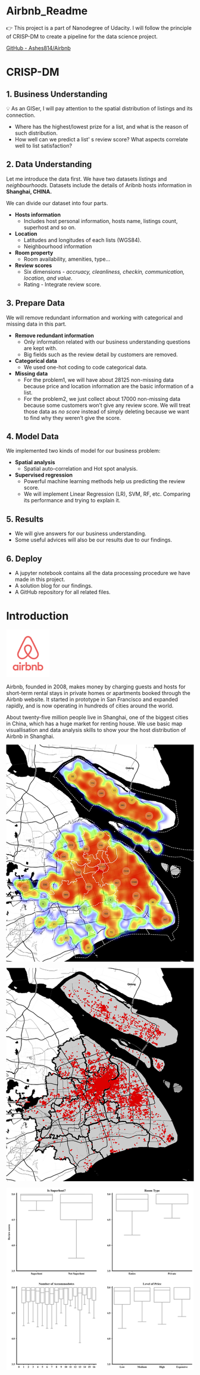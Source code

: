 # Airbnb_Readme

<aside>
👉 This project is a part of Nanodegree of Udacity. I will follow the principle of CRISP-DM to create a pipeline for the data science project.

</aside>

[GitHub - Ashes814/Airbnb](https://github.com/Ashes814/Airbnb.git)

# CRISP-DM

## 1. Business Understanding

<aside>
💡 As an GISer, I will pay attention to the spatial distribution of listings and its connection.

</aside>

- Where has the highest/lowest prize for a list, and what is the reason of such distribution.
- How well can we predict a list' s review score? What aspects correlate well to list satisfaction?

## 2. Data Understanding

Let me introduce the data first. We have two datasets *listings* and *neighbourhoods.* Datasets include the details of Aribnb hosts information in **Shanghai, CHINA.**

We can divide our dataset into four parts.

- **Hosts information**
    - Includes host personal information, hosts name, listings count, superhost and so on.
- **Location**
    - Latitudes and longitudes of each lists (WGS84).
    - Neighbourhood information
- **Room property**
    - Room availability, amenities, type...
- **Review scores**
    - Six dimensions - *accruacy, cleanliness, checkin, communication, location, and value.*
    - Rating - Integrate review score.

## 3. Prepare Data

We will remove redundant information and working with categorical and missing data in this part.

- **Remove redundant information**
    - Only information related with our business understanding questions are kept with.
    - Big fields such as the review detail by customers are removed.
- **Categorical data**
    - We used one-hot coding to code categorical data.
- **Missing data**
    - For the problem1, we will have about 28125 non-missing data because price and location information are the basic information of a list.
    - For the problem2, we just collect about 17000 non-missing data because some customers won’t give any review score. We will treat those data as *no score* instead of simply deleting because we want to find why they weren’t give the score.

## 4. Model Data

We implemented two kinds of model for our business problem:

- **Spatial analysis**
    - Spatial auto-correlation and Hot spot analysis.
- **Supervised regression**
    - Powerful machine learning methods help us predicting the review score.
    - We will implement Linear Regression (LR), SVM, RF, etc. Comparing its performance and trying to explain it.

## 5. Results

- We will give answers for our business understanding.
- Some useful advices will also be our results due to our findings.

## 6. Deploy

- A jupyter notebook contains all the data processing procedure we have made in this project.
- A solution blog for our findings.
- A GitHub repository for all related files.

# Introduction

![Untitled](Airbnb_Rea%208856b/Untitled.png)

Airbnb, founded in 2008, makes money by charging guests and hosts for short-term rental stays in private homes or apartments booked through the Airbnb website. It started in prototype in San Francisco and expanded rapidly, and is now operating in hundreds of cities around the world.

About twenty-five million people live in Shanghai, one of the biggest cities in China, which has a huge market for renting house. We use basic map visuallisation and data analysis skills to show your the host distribution of Airbnb in Shanghai.

![heatplot.jpg](Airbnb_Rea%208856b/heatplot.jpg)

![listings.jpg](Airbnb_Rea%208856b/listings.jpg)

![var_boxplot.jpg](Airbnb_Rea%208856b/var_boxplot.jpg)